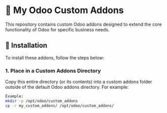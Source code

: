 # 🚀 My Odoo Custom Addons

This repository contains custom Odoo addons designed to extend the core functionality of Odoo for specific business needs.

## 📂 Installation

To install these addons, follow the steps below:

### 1. Place in a Custom Addons Directory

Copy this entire directory (or its contents) into a custom addons folder outside of the default Odoo addons directory. For example:

```bash
Example: 
mkdir -p /opt/odoo/custom_addons
cp -r my_custom_addons/ /opt/odoo/custom_addons/
